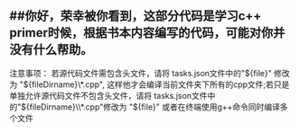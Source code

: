 ##你好，荣幸被你看到，这部分代码是学习c++ primer时候，根据书本内容编写的代码，可能对你并没有什么帮助。
-----------------------------------------------
注意事项：
若源代码文件需包含头文件，请将 tasks.json文件中的"${file}" 修改为 "${fileDirname}\\*.cpp", 这样他才会编译当前文件夹下所有的cpp文件;若只是单独允许源代码文件不包含头文件，请将 tasks.json文件中的"${fileDirname}\\*.cpp"修改为 "${file}" 
或者在终端使用g++命令同时编译多个文件

           